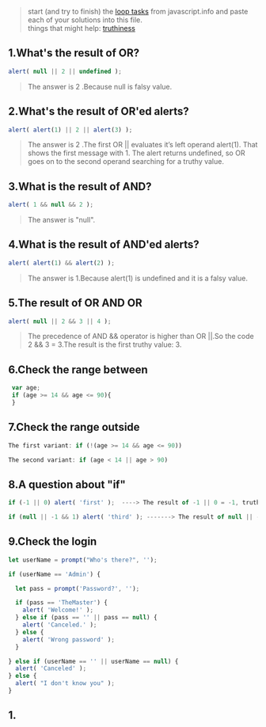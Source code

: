 > start (and try to finish) the [loop tasks](https://javascript.info/logical-operators) from javascript.info and paste each of your solutions into this file.  
> things that might help: [truthiness](https://github.com/janke-learning/truthiness/blob/master/README.md)

## 1.What's the result of OR?
```js
alert( null || 2 || undefined );
```
> The answer is 2 .Because null is falsy value.
## 2.What's the result of OR'ed alerts?
```js
alert( alert(1) || 2 || alert(3) );
```
> The answer is 2 .The first OR || evaluates it’s left operand alert(1). That shows the first message with 1.
The alert returns undefined, so OR goes on to the second operand searching for a truthy value.

## 3.What is the result of AND?
```js
alert( 1 && null && 2 );
```
>The answer is "null".

## 4.What is the result of AND'ed alerts?
```js
alert( alert(1) && alert(2) );
```
> The answer is 1.Because alert(1) is undefined and it is a falsy value. 
## 5.The result of OR AND OR
```js
alert( null || 2 && 3 || 4 );
```
> The precedence of AND && operator is higher than OR ||.So the code 2 && 3 = 3.The result is the first truthy value: 3.

## 6.Check the range between
```js
 var age;
 if (age >= 14 && age <= 90){
 }
```
## 7.Check the range outside
```js
The first variant: if (!(age >= 14 && age <= 90))

The second variant: if (age < 14 || age > 90)
```
## 8.A question about "if"
```js
if (-1 || 0) alert( 'first' );  ----> The result of -1 || 0 = -1, truthy.

if (null || -1 && 1) alert( 'third' ); -------> The result of null || -1 && 1 = 1,truthy .
```
## 9.Check the login
```js
let userName = prompt("Who's there?", '');

if (userName == 'Admin') {

  let pass = prompt('Password?', '');

  if (pass == 'TheMaster') {
    alert( 'Welcome!' );
  } else if (pass == '' || pass == null) {
    alert( 'Canceled.' );
  } else {
    alert( 'Wrong password' );
  }

} else if (userName == '' || userName == null) {
  alert( 'Canceled' );
} else {
  alert( "I don't know you" );
}
```
## 1.
```js
```
